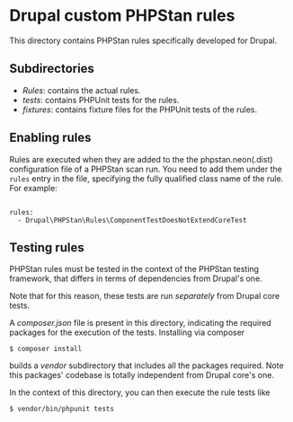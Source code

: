 # Drupal custom PHPStan rules

This directory contains PHPStan rules specifically developed for Drupal.

## Subdirectories

* _Rules_: contains the actual rules.
* _tests_: contains PHPUnit tests for the rules.
* _fixtures_: contains fixture files for the PHPUnit tests of the rules.

## Enabling rules

Rules are executed when they are added to the the phpstan.neon(.dist)
configuration file of a PHPStan scan run. You need to add them under the
`rules` entry in the file, specifying the fully qualified class name of the
rule. For example:
```

rules:
  - Drupal\PHPStan\Rules\ComponentTestDoesNotExtendCoreTest

```

## Testing rules

PHPStan rules must be tested in the context of the PHPStan testing framework,
that differs in terms of dependencies from Drupal's one.

Note that for this reason, these tests are run _separately_ from Drupal core
tests.

A _composer.json_ file is present in this directory, indicating the required
packages for the execution of the tests. Installing via composer
```
$ composer install
```
builds a _vendor_ subdirectory that includes all the packages required. Note
this packages' codebase is totally independent from Drupal core's one.

In the context of this directory, you can then execute the rule tests like
```
$ vendor/bin/phpunit tests
```
